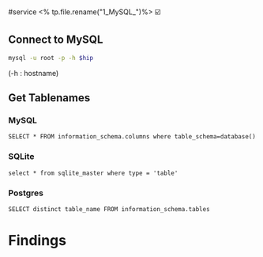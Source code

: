 #service 
<% tp.file.rename("1_MySQL_")%>
☑️

## Connect to MySQL
```bash
mysql -u root -p -h $hip
```
(-h : hostname)

## Get Tablenames
### MySQL
```
SELECT * FROM information_schema.columns where table_schema=database()
```
### SQLite
```
select * from sqlite_master where type = 'table'
```
### Postgres
```
SELECT distinct table_name FROM information_schema.tables
```


# Findings
